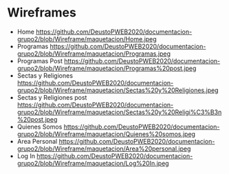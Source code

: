 # Wireframes

<!--
Recoged en este documento un listado con enlaces a los diferentes
wireframes que creéis para el proyecto web
-->

* Home
https://github.com/DeustoPWEB2020/documentacion-grupo2/blob/Wireframe/maquetacion/Home.jpeg
* Programas
https://github.com/DeustoPWEB2020/documentacion-grupo2/blob/Wireframe/maquetacion/Programas.jpeg
* Programas Post
https://github.com/DeustoPWEB2020/documentacion-grupo2/blob/Wireframe/maquetacion/Programas%20post.jpeg
* Sectas y Religiones
https://github.com/DeustoPWEB2020/documentacion-grupo2/blob/Wireframe/maquetacion/Sectas%20y%20Religiones.jpeg
* Sectas y Religiones post
https://github.com/DeustoPWEB2020/documentacion-grupo2/blob/Wireframe/maquetacion/Sectas%20y%20Religi%C3%B3n%20post.jpeg
* Quienes Somos
https://github.com/DeustoPWEB2020/documentacion-grupo2/blob/Wireframe/maquetacion/Quienes%20somos.jpeg
* Area Personal
https://github.com/DeustoPWEB2020/documentacion-grupo2/blob/Wireframe/maquetacion/Area%20personal.jpeg
* Log In
https://github.com/DeustoPWEB2020/documentacion-grupo2/blob/Wireframe/maquetacion/Log%20In.jpeg